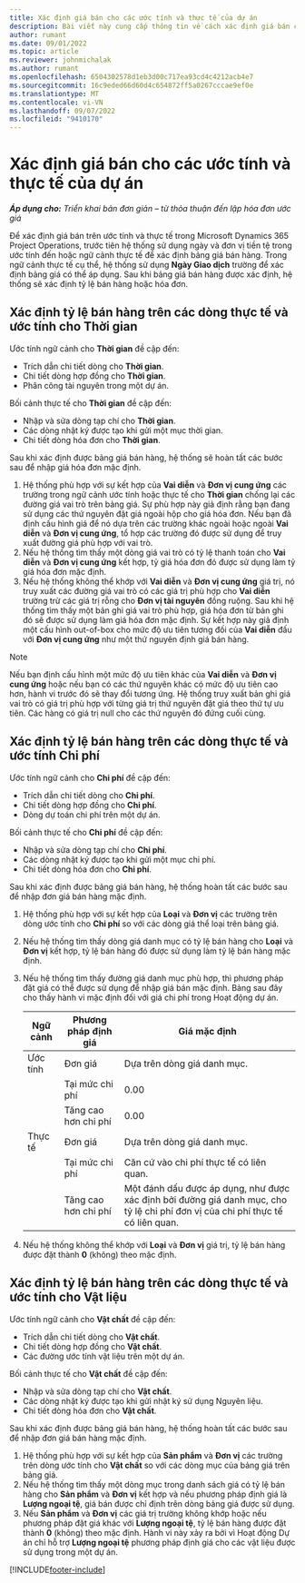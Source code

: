 ```yaml
---
title: Xác định giá bán cho các ước tính và thực tế của dự án
description: Bài viết này cung cấp thông tin về cách xác định giá bán cho các ước tính và thực tế của dự án.
author: rumant
ms.date: 09/01/2022
ms.topic: article
ms.reviewer: johnmichalak
ms.author: rumant
ms.openlocfilehash: 6504302578d1eb3d00c717ea93cd4c4212acb4e7
ms.sourcegitcommit: 16c9eded66d60d4c654872ff5a0267cccae9ef0e
ms.translationtype: MT
ms.contentlocale: vi-VN
ms.lasthandoff: 09/07/2022
ms.locfileid: "9410170"
---
```

# <a name="determine-sales-prices-for-project-estimates-and-actuals"></a>Xác định giá bán cho các ước tính và thực tế của dự án

_**Áp dụng cho:** Triển khai bản đơn giản – từ thỏa thuận đến lập hóa đơn ước giá_

Để xác định giá bán trên ước tính và thực tế trong Microsoft Dynamics 365 Project Operations, trước tiên hệ thống sử dụng ngày và đơn vị tiền tệ trong ước tính đến hoặc ngữ cảnh thực tế để xác định bảng giá bán hàng. Trong ngữ cảnh thực tế cụ thể, hệ thống sử dụng **Ngày Giao dịch** trường để xác định bảng giá có thể áp dụng. Sau khi bảng giá bán hàng được xác định, hệ thống sẽ xác định tỷ lệ bán hàng hoặc hóa đơn.

## <a name="determining-sales-rates-on-actual-and-estimate-lines-for-time"></a>Xác định tỷ lệ bán hàng trên các dòng thực tế và ước tính cho Thời gian

Ước tính ngữ cảnh cho **Thời gian** đề cập đến:

- Trích dẫn chi tiết dòng cho **Thời gian**.
- Chi tiết dòng hợp đồng cho **Thời gian**.
- Phân công tài nguyên trong một dự án.

Bối cảnh thực tế cho **Thời gian** đề cập đến:

- Nhập và sửa dòng tạp chí cho **Thời gian**.
- Các dòng nhật ký được tạo khi gửi một mục thời gian.
- Chi tiết dòng hóa đơn cho **Thời gian**. 

Sau khi xác định được bảng giá bán hàng, hệ thống sẽ hoàn tất các bước sau để nhập giá hóa đơn mặc định.

1. Hệ thống phù hợp với sự kết hợp của **Vai diễn** và **Đơn vị cung ứng** các trường trong ngữ cảnh ước tính hoặc thực tế cho **Thời gian** chống lại các đường giá vai trò trên bảng giá. Sự phù hợp này giả định rằng bạn đang sử dụng các thứ nguyên đặt giá ngoài hộp cho giá hóa đơn. Nếu bạn đã định cấu hình giá để nó dựa trên các trường khác ngoài hoặc ngoài **Vai diễn** và **Đơn vị cung ứng**, tổ hợp các trường đó được sử dụng để truy xuất đường giá phù hợp với vai trò.
1. Nếu hệ thống tìm thấy một dòng giá vai trò có tỷ lệ thanh toán cho **Vai diễn** và **Đơn vị cung ứng** kết hợp, tỷ giá hóa đơn đó được sử dụng làm tỷ giá hóa đơn mặc định.
1. Nếu hệ thống không thể khớp với **Vai diễn** và **Đơn vị cung ứng** giá trị, nó truy xuất các đường giá vai trò có các giá trị phù hợp cho **Vai diễn** trường trừ các giá trị rỗng cho **Đơn vị tài nguyên** đồng ruộng. Sau khi hệ thống tìm thấy một bản ghi giá vai trò phù hợp, giá hóa đơn từ bản ghi đó sẽ được sử dụng làm giá hóa đơn mặc định. Sự kết hợp này giả định một cấu hình out-of-box cho mức độ ưu tiên tương đối của **Vai diễn** đấu với **Đơn vị cung ứng** như một thứ nguyên định giá bán hàng.

> [!NOTE]
> Nếu bạn định cấu hình một mức độ ưu tiên khác của **Vai diễn** và **Đơn vị cung ứng** hoặc nếu bạn có các thứ nguyên khác có mức độ ưu tiên cao hơn, hành vi trước đó sẽ thay đổi tương ứng. Hệ thống truy xuất bản ghi giá vai trò có giá trị phù hợp với từng giá trị thứ nguyên đặt giá theo thứ tự ưu tiên. Các hàng có giá trị null cho các thứ nguyên đó đứng cuối cùng.

## <a name="determining-sales-rates-on-actual-and-estimate-lines-for-expense"></a>Xác định tỷ lệ bán hàng trên các dòng thực tế và ước tính Chi phí

Ước tính ngữ cảnh cho **Chi phí** đề cập đến:

- Trích dẫn chi tiết dòng cho **Chi phí**.
- Chi tiết dòng hợp đồng cho **Chi phí**.
- Dòng dự toán chi phí trên một dự án.

Bối cảnh thực tế cho **Chi phí** đề cập đến:

- Nhập và sửa dòng tạp chí cho **Chi phí**.
- Các dòng nhật ký được tạo khi gửi một mục chi phí.
- Chi tiết dòng hóa đơn cho **Chi phí**. 

Sau khi xác định được bảng giá bán hàng, hệ thống hoàn tất các bước sau để nhập đơn giá bán hàng mặc định.

1. Hệ thống phù hợp với sự kết hợp của **Loại** và **Đơn vị** các trường trên dòng ước tính cho **Chi phí** so với các dòng giá thể loại trên bảng giá.
1. Nếu hệ thống tìm thấy dòng giá danh mục có tỷ lệ bán hàng cho **Loại** và **Đơn vị** kết hợp, tỷ lệ bán hàng đó được sử dụng làm tỷ lệ bán hàng mặc định.
1. Nếu hệ thống tìm thấy đường giá danh mục phù hợp, thì phương pháp đặt giá có thể được sử dụng để nhập giá bán mặc định. Bảng sau đây cho thấy hành vi mặc định đối với giá chi phí trong Hoạt động dự án.

    | Ngữ cảnh | Phương pháp định giá | Giá mặc định |
    | --- | --- | --- |
    | Ước tính | Đơn giá | Dựa trên dòng giá danh mục. |
    |        | Tại mức chi phí | 0.00 |
    |        | Tăng cao hơn chi phí | 0.00 |
    | Thực tế | Đơn giá | Dựa trên dòng giá danh mục. |
    |        | Tại mức chi phí | Căn cứ vào chi phí thực tế có liên quan. |
    |        | Tăng cao hơn chi phí | Một đánh dấu được áp dụng, như được xác định bởi đường giá danh mục, cho tỷ lệ chi phí đơn vị của chi phí thực tế có liên quan. |

1. Nếu hệ thống không thể khớp với **Loại** và **Đơn vị** giá trị, tỷ lệ bán hàng được đặt thành **0** (không) theo mặc định.

## <a name="determining-sales-rates-on-actual-and-estimate-lines-for-material"></a>Xác định tỷ lệ bán hàng trên các dòng thực tế và ước tính cho Vật liệu

Ước tính ngữ cảnh cho **Vật chất** đề cập đến:

- Trích dẫn chi tiết dòng cho **Vật chất**.
- Chi tiết dòng hợp đồng cho **Vật chất**.
- Các đường ước tính vật liệu trên một dự án.

Bối cảnh thực tế cho **Vật chất** đề cập đến:

- Nhập và sửa dòng tạp chí cho **Vật chất**.
- Các dòng nhật ký được tạo khi gửi nhật ký sử dụng Nguyên liệu.
- Chi tiết dòng hóa đơn cho **Vật chất**. 

Sau khi xác định được bảng giá bán hàng, hệ thống hoàn tất các bước sau để nhập đơn giá bán hàng mặc định.

1. Hệ thống phù hợp với sự kết hợp của **Sản phẩm** và **Đơn vị** các trường trên dòng ước tính cho **Vật chất** so với các dòng mục của bảng giá trên bảng giá.
1. Nếu hệ thống tìm thấy một dòng mục trong danh sách giá có tỷ lệ bán hàng cho **Sản phẩm** và **Đơn vị** kết hợp và nếu phương pháp định giá là **Lượng ngoại tệ**, giá bán được chỉ định trên dòng bảng giá được sử dụng. 
1. Nếu **Sản phẩm** và **Đơn vị** các giá trị trường không khớp hoặc nếu phương pháp đặt giá khác với **Lượng ngoại tệ**, tỷ lệ bán hàng được đặt thành **0** (không) theo mặc định. Hành vi này xảy ra bởi vì Hoạt động Dự án chỉ hỗ trợ **Lượng ngoại tệ** phương pháp định giá cho các vật liệu được sử dụng trong một dự án.

[!INCLUDE[footer-include](../../includes/footer-banner.md)]
